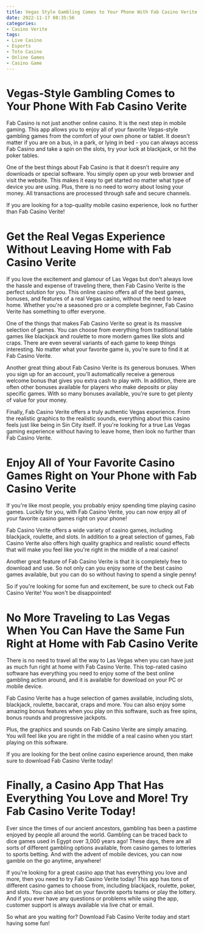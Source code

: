 ```yaml
---
title: Vegas Style Gambling Comes to Your Phone With Fab Casino Verite
date: 2022-11-17 08:35:56
categories:
- Casino Verite
tags:
- Live Casino
- Esports
- Toto Casino
- Online Games
- Casino Game
---
```



#  Vegas-Style Gambling Comes to Your Phone With Fab Casino Verite

Fab Casino is not just another online casino. It is the next step in mobile gaming. This app allows you to enjoy all of your favorite Vegas-style gambling games from the comfort of your own phone or tablet. It doesn't matter if you are on a bus, in a park, or lying in bed - you can always access Fab Casino and take a spin on the slots, try your luck at blackjack, or hit the poker tables.

One of the best things about Fab Casino is that it doesn't require any downloads or special software. You simply open up your web browser and visit the website. This makes it easy to get started no matter what type of device you are using. Plus, there is no need to worry about losing your money. All transactions are processed through safe and secure channels.

If you are looking for a top-quality mobile casino experience, look no further than Fab Casino Verite!

#  Get the Real Vegas Experience Without Leaving Home with Fab Casino Verite

If you love the excitement and glamour of Las Vegas but don't always love the hassle and expense of traveling there, then Fab Casino Verite is the perfect solution for you. This online casino offers all of the best games, bonuses, and features of a real Vegas casino, without the need to leave home. Whether you're a seasoned pro or a complete beginner, Fab Casino Verite has something to offer everyone.

One of the things that makes Fab Casino Verite so great is its massive selection of games. You can choose from everything from traditional table games like blackjack and roulette to more modern games like slots and craps. There are even several variants of each game to keep things interesting. No matter what your favorite game is, you're sure to find it at Fab Casino Verite.

Another great thing about Fab Casino Verite is its generous bonuses. When you sign up for an account, you'll automatically receive a generous welcome bonus that gives you extra cash to play with. In addition, there are often other bonuses available for players who make deposits or play specific games. With so many bonuses available, you're sure to get plenty of value for your money.

Finally, Fab Casino Verite offers a truly authentic Vegas experience. From the realistic graphics to the realistic sounds, everything about this casino feels just like being in Sin City itself. If you're looking for a true Las Vegas gaming experience without having to leave home, then look no further than Fab Casino Verite.

#  Enjoy All of Your Favorite Casino Games Right on Your Phone with Fab Casino Verite

If you're like most people, you probably enjoy spending time playing casino games. Luckily for you, with Fab Casino Verite, you can now enjoy all of your favorite casino games right on your phone!

Fab Casino Verite offers a wide variety of casino games, including blackjack, roulette, and slots. In addition to a great selection of games, Fab Casino Verite also offers high quality graphics and realistic sound effects that will make you feel like you're right in the middle of a real casino!

Another great feature of Fab Casino Verite is that it is completely free to download and use. So not only can you enjoy some of the best casino games available, but you can do so without having to spend a single penny!

So if you're looking for some fun and excitement, be sure to check out Fab Casino Verite! You won't be disappointed!

#  No More Traveling to Las Vegas When You Can Have the Same Fun Right at Home with Fab Casino Verite

There is no need to travel all the way to Las Vegas when you can have just as much fun right at home with Fab Casino Verite. This top-rated casino software has everything you need to enjoy some of the best online gambling action around, and it is available for download on your PC or mobile device.

Fab Casino Verite has a huge selection of games available, including slots, blackjack, roulette, baccarat, craps and more. You can also enjoy some amazing bonus features when you play on this software, such as free spins, bonus rounds and progressive jackpots.

Plus, the graphics and sounds on Fab Casino Verite are simply amazing. You will feel like you are right in the middle of a real casino when you start playing on this software.

If you are looking for the best online casino experience around, then make sure to download Fab Casino Verite today!

#  Finally, a Casino App That Has Everything You Love and More! Try Fab Casino Verite Today!

Ever since the times of our ancient ancestors, gambling has been a pastime enjoyed by people all around the world. Gambling can be traced back to dice games used in Egypt over 3,000 years ago! These days, there are all sorts of different gambling options available, from casino games to lotteries to sports betting. And with the advent of mobile devices, you can now gamble on the go anytime, anywhere!

If you're looking for a great casino app that has everything you love and more, then you need to try Fab Casino Verite today! This app has tons of different casino games to choose from, including blackjack, roulette, poker, and slots. You can also bet on your favorite sports teams or play the lottery. And if you ever have any questions or problems while using the app, customer support is always available via live chat or email.

So what are you waiting for? Download Fab Casino Verite today and start having some fun!
